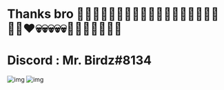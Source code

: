 # Thanks bro 🙏🙏🙏👈🏿👈🏿👈🏿👑👑👑😁😁😁😁👀👀👀👀♥️💀💀💀💀💀🕋🕋🕋🙏🙏🙏🙏
# Discord : Mr. Birdz#8134

![img](https://media.discordapp.net/attachments/922139258561634334/1023305821968416798/unknown-16.png)
![img](https://media.discordapp.net/attachments/950006604084949003/979303180577931274/unknown.png)
